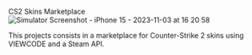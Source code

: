 CS2 Skins Marketplace
![Simulator Screenshot - iPhone 15 - 2023-11-03 at 16 20 58](https://github.com/marcelodeabreu/Marketplace-App/assets/109244891/21991f5a-ab4f-4979-b447-e0d841eccb05)



This projects consists in a marketplace for Counter-Strike 2 skins using VIEWCODE and a Steam API.

